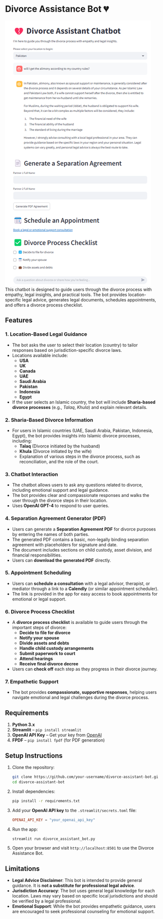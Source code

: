 # Divorce Assistance Bot 💔
![Divorce Assistant Bot](bot.png)
This chatbot is designed to guide users through the divorce process with empathy, legal insights, and practical tools. The bot provides location-specific legal advice, generates legal documents, schedules appointments, and offers a divorce process checklist.

## Features

### 1. **Location-Based Legal Guidance**
   - The bot asks the user to select their location (country) to tailor responses based on jurisdiction-specific divorce laws.
   - Locations available include:
     - **USA**
     - **UK**
     - **Canada**
     - **UAE**
     - **Saudi Arabia**
     - **Pakistan**
     - **Indonesia**
     - **Egypt**
   - If the user selects an Islamic country, the bot will include **Sharia-based divorce processes** (e.g., *Talaq*, *Khula*) and explain relevant details.

### 2. **Sharia-Based Divorce Information**
   - For users in Islamic countries (UAE, Saudi Arabia, Pakistan, Indonesia, Egypt), the bot provides insights into Islamic divorce processes, including:
     - **Talaq** (Divorce initiated by the husband)
     - **Khula** (Divorce initiated by the wife)
     - Explanation of various steps in the divorce process, such as reconciliation, and the role of the court.

### 3. **Chatbot Interaction**
   - The chatbot allows users to ask any questions related to divorce, including emotional support and legal guidance.
   - The bot provides clear and compassionate responses and walks the user through the divorce steps in their location.
   - Uses **OpenAI GPT-4** to respond to user queries.

### 4. **Separation Agreement Generator (PDF)**
   - Users can generate a **Separation Agreement PDF** for divorce purposes by entering the names of both parties.
   - The generated PDF contains a basic, non-legally binding separation agreement with placeholders for signature and date.
   - The document includes sections on child custody, asset division, and financial responsibilities.
   - Users can **download the generated PDF** directly.

### 5. **Appointment Scheduling**
   - Users can **schedule a consultation** with a legal advisor, therapist, or mediator through a link to a **Calendly** (or similar appointment scheduler).
   - The link is provided in the app for easy access to book appointments for emotional or legal support.

### 6. **Divorce Process Checklist**
   - A **divorce process checklist** is available to guide users through the important steps of divorce:
     - **Decide to file for divorce**
     - **Notify your spouse**
     - **Divide assets and debts**
     - **Handle child custody arrangements**
     - **Submit paperwork to court**
     - **Attend hearings**
     - **Receive final divorce decree**
   - Users can **check off** each step as they progress in their divorce journey.

### 7. **Empathetic Support**
   - The bot provides **compassionate, supportive responses**, helping users navigate emotional and legal challenges during the divorce process.

## Requirements

1. **Python 3.x**
2. **Streamlit** – `pip install streamlit`
3. **OpenAI API Key** – Get your key from [OpenAI](https://beta.openai.com/signup/)
4. **FPDF** – `pip install fpdf` (for PDF generation)

## Setup Instructions

1. Clone the repository:
    ```bash
    git clone https://github.com/your-username/divorce-assistant-bot.git
    cd divorce-assistant-bot
    ```

2. Install dependencies:
    ```bash
    pip install -r requirements.txt
    ```

3. Add your **OpenAI API key** to the `.streamlit/secrets.toml` file:
    ```toml
    OPENAI_API_KEY = "your_openai_api_key"
    ```

4. Run the app:
    ```bash
    streamlit run divorce_assistant_bot.py
    ```

5. Open your browser and visit `http://localhost:8501` to use the Divorce Assistance Bot.

## Limitations

- **Legal Advice Disclaimer**: This bot is intended to provide general guidance. It is **not a substitute for professional legal advice**.
- **Jurisdiction Accuracy**: The bot uses general legal knowledge for each location. Laws may vary based on specific local jurisdictions and should be verified by a legal professional.
- **Emotional Support**: While the bot provides empathetic guidance, users are encouraged to seek professional counseling for emotional support.


